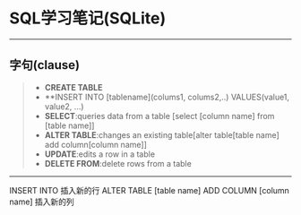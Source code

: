# SQL学习笔记(SQLite)

***
## 字句(clause)
>* **CREATE TABLE**
>* **INSERT INTO [tablename](colums1, colums2,..) VALUES(value1, value2, ...)
>* **SELECT**:queries data from a table [select [column name] from [table name]]
>* **ALTER TABLE**:changes an existing table[alter table[table name] add column[column name]]
>* **UPDATE**:edits a row in a table
>* **DELETE FROM**:delete rows from a table
***
INSERT INTO 插入新的行
ALTER TABLE [table name] ADD COLUMN [column name] 插入新的列
